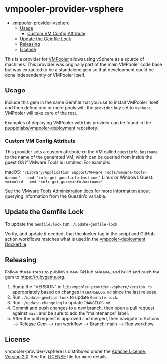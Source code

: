 # vmpooler-provider-vsphere

- [vmpooler-provider-vsphere](#vmpooler-provider-vsphere)
  - [Usage](#usage)
    - [Custom VM Config Attribute](#custom-vm-config-attribute)
  - [Update the Gemfile Lock](#update-the-gemfile-lock)
  - [Releasing](#releasing)
  - [License](#license)

This is a provider for [VMPooler](https://github.com/puppetlabs/vmpooler) allows using vSphere as a source of machines. This provider was originally part of the main VMPooler code base but was extracted to be a standalone gem so that development could be done independently of VMPooler itself.

## Usage

Include this gem in the same Gemfile that you use to install VMPooler itself and then define one or more pools with the `provider` key set to `vsphere`. VMPooler will take care of the rest.

Examples of deploying VMPooler with this provider can be found in the [puppetlabs/vmpooler-deployment](https://github.com/puppetlabs/vmpooler-deployment) repository.

### Custom VM Config Attribute

This provider sets a custom attribute on the VM called `guestinfo.hostname` to the name of the generated VM, which can be queried from inside the guest OS if VMware Tools is isntalled. For example:

macOS: `"/Library/Application Support/VMware Tools/vmware-tools-daemon" --cmd "info-get guestinfo.hostname"`
Linux or Windows Guest: `vmtoolsd --cmd "info-get guestinfo.hostname"`

See the [VMware Tools Administration docs](https://docs.vmware.com/en/VMware-Tools/12.1.0/com.vmware.vsphere.vmwaretools.doc/GUID-D026777B-606D-4442-957A-B953C2049659.html) for more information about querying information from the GuestInfo variable.

## Update the Gemfile Lock

To update the `Gemfile.lock` run `./update-gemfile-lock`.

Verify, and update if needed, that the docker tag in the script and GitHub action workflows matches what is used in the [vmpooler-deployment Dockerfile](https://github.com/puppetlabs/vmpooler-deployment/blob/main/docker/Dockerfile).

## Releasing

Follow these steps to publish a new GitHub release, and build and push the gem to <https://rubygems.org>.

1. Bump the "VERSION" in `lib/vmpooler-provider-vsphere/version.rb` appropriately based on changes in `CHANGELOG.md` since the last release.
2. Run `./update-gemfile-lock` to update `Gemfile.lock`.
3. Run `./update-changelog` to update `CHANGELOG.md`.
4. Commit and push changes to a new branch, then open a pull request against `main` and be sure to add the "maintenance" label.
5. After the pull request is approved and merged, then navigate to Actions --> Release Gem --> run workflow --> Branch: main --> Run workflow.

## License

vmpooler-provider-vsphere is distributed under the [Apache License, Version 2.0](http://www.apache.org/licenses/LICENSE-2.0.html). See the [LICENSE](LICENSE) file for more details.
